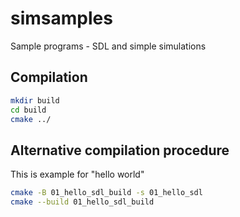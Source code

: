 # simsamples
Sample programs - SDL and simple simulations

## Compilation

```bash
mkdir build
cd build
cmake ../
```
## Alternative compilation procedure

This is example for "hello world"
```bash
cmake -B 01_hello_sdl_build -s 01_hello_sdl
cmake --build 01_hello_sdl_build
```
